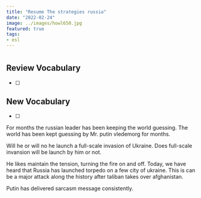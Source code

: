 ```yaml
---
title: "Resume The strategies russia"
date: "2022-02-24"
image: ../images/howl650.jpg
featured: true
tags:
- esl
---
```

#

## Review Vocabulary
* [ ]

## New Vocabulary
* [ ]

For months the russian leader has been keeping the world guessing.
The world has been kept guessing by Mr. putin vledemorg for months.

Will he or will no he launch a full-scale invasion of Ukraine.
Does full-scale invansion will be launch by him or not.

He likes maintain the tension, turning the fire on and off. Today, we have heard that Russia has launched torpedo on a few city of ukraine. This is can be a major attack along the history after taliban takes over afghanistan.

Putin has delivered sarcasm message consistently.
